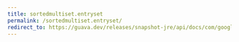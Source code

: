 ```yaml
---
title: sortedmultiset.entryset
permalink: /sortedmultiset.entryset/
redirect_to: https://guava.dev/releases/snapshot-jre/api/docs/com/google/common/collect/SortedMultiset.html#entrySet--
---
```

